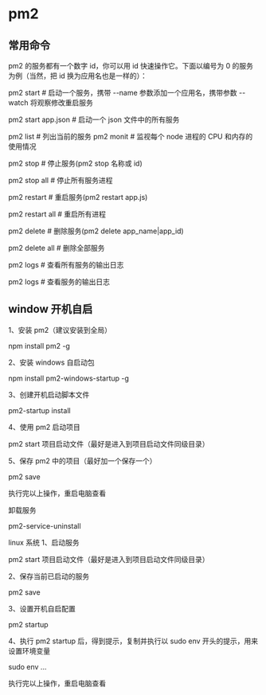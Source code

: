 # pm2

## 常用命令

pm2 的服务都有一个数字 id，你可以用 id 快速操作它。下面以编号为 0 的服务为例（当然，把 id 换为应用名也是一样的）：

pm2 start # 启动一个服务，携带 --name 参数添加一个应用名，携带参数 --watch 将观察修改重启服务

pm2 start app.json # 启动一个 json 文件中的所有服务

pm2 list # 列出当前的服务 pm2 monit # 监视每个 node 进程的 CPU 和内存的使用情况

pm2 stop <name> # 停止服务(pm2 stop 名称或 id)

pm2 stop all # 停止所有服务进程

pm2 restart <name> # 重启服务(pm2 restart app.js)

pm2 restart all # 重启所有进程

pm2 delete <name> # 删除服务(pm2 delete app_name|app_id)

pm2 delete all # 删除全部服务

pm2 logs # 查看所有服务的输出日志

pm2 logs <name> # 查看服务的输出日志

## window 开机自启

1、安装 pm2（建议安装到全局）

npm install pm2 -g

2、安装 windows 自启动包

npm install pm2-windows-startup -g

3、创建开机启动脚本文件

pm2-startup install

4、使用 pm2 启动项目

pm2 start 项目启动文件（最好是进入到项目启动文件同级目录）

5、保存 pm2 中的项目（最好加一个保存一个）

pm2 save

执行完以上操作，重启电脑查看

卸载服务

pm2-service-uninstall

linux 系统
1、启动服务

pm2 start 项目启动文件（最好是进入到项目启动文件同级目录）

2、保存当前已启动的服务

pm2 save

3、设置开机自启配置

pm2 startup

4、执行 pm2 startup 后，得到提示，复制并执行以 sudo env 开头的提示，用来设置环境变量

sudo env ...

执行完以上操作，重启电脑查看
